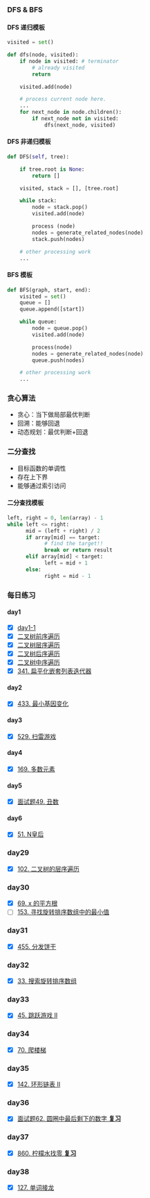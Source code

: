 ### DFS & BFS

#### DFS 递归模板

```python
visited = set() 

def dfs(node, visited):
    if node in visited: # terminator
    	# already visited 
    	return 

	visited.add(node) 

	# process current node here. 
	...
	for next_node in node.children(): 
		if next_node not in visited: 
			dfs(next_node, visited)
```
#### DFS 非递归模板

```python
def DFS(self, tree): 

	if tree.root is None: 
		return [] 

	visited, stack = [], [tree.root]

	while stack: 
		node = stack.pop() 
		visited.add(node)

		process (node) 
		nodes = generate_related_nodes(node) 
		stack.push(nodes) 

	# other processing work 
	...
```

#### BFS 模板

```python
def BFS(graph, start, end):
    visited = set()
	queue = [] 
	queue.append([start]) 

	while queue: 
		node = queue.pop() 
		visited.add(node)

		process(node) 
		nodes = generate_related_nodes(node) 
		queue.push(nodes)

	# other processing work 
	...
```
### 贪心算法
- 贪心：当下做局部最优判断
- 回溯：能够回退
- 动态规划：最优判断+回退
### 二分查找
- 目标函数的单调性	
- 存在上下界
- 能够通过索引访问
#### 二分查找模板
```python
left, right = 0, len(array) - 1 
while left <= right: 
	  mid = (left + right) / 2 
	  if array[mid] == target: 
		    # find the target!! 
		    break or return result 
	  elif array[mid] < target: 
		    left = mid + 1 
	  else: 
		    right = mid - 1
```
### 每日练习

#### day1

- [x] [day1-1](https://leetcode-cn.com/problems/climbing-stairs/)
- [x] [二叉树前序遍历](https://leetcode-cn.com/problems/binary-tree-preorder-traversal/)
- [x] [二叉树层序遍历](https://leetcode-cn.com/problems/binary-tree-level-order-traversal/)
- [x] [二叉树后序遍历](https://leetcode-cn.com/problems/binary-tree-postorder-traversal/)
- [x] [二叉树中序遍历](https://leetcode-cn.com/problems/binary-tree-inorder-traversal/)
- [x] [341. 扁平化嵌套列表迭代器](https://leetcode-cn.com/problems/flatten-nested-list-iterator/)

#### day2

- [x] [433. 最小基因变化](https://leetcode-cn.com/problems/minimum-genetic-mutation/)

#### day3
- [x] [529. 扫雷游戏](https://leetcode-cn.com/problems/minesweeper/description/)

#### day4
- [x] [169. 多数元素](https://leetcode-cn.com/problems/majority-element/description/)

#### day5
- [x] [面试题49. 丑数](https://leetcode-cn.com/problems/chou-shu-lcof/)

#### day6
- [x] [51. N皇后](https://leetcode-cn.com/problems/n-queens/)

### day29
- [x] [102. 二叉树的层序遍历](https://leetcode-cn.com/problems/binary-tree-level-order-traversal/#/description)

### day30
- [x] [69. x 的平方根](https://leetcode-cn.com/problems/sqrtx/)
- [ ] [153. 寻找旋转排序数组中的最小值](https://leetcode-cn.com/problems/find-minimum-in-rotated-sorted-array/)

### day31
- [x] [455. 分发饼干](https://leetcode-cn.com/problems/assign-cookies/description/)

### day32
- [x] [33. 搜索旋转排序数组](https://leetcode-cn.com/problems/search-in-rotated-sorted-array/)

### day33
- [x] [45. 跳跃游戏 II](https://leetcode-cn.com/problems/search-in-rotated-sorted-array/)
  
### day34
- [x] [70. 爬楼梯](https://leetcode-cn.com/problems/climbing-stairs/)
  
### day35
- [x] [142. 环形链表 II](https://leetcode.com/problems/linked-list-cycle-ii/)
  
### day36
- [x] [面试题62. 圆圈中最后剩下的数字 **复习**](https://leetcode-cn.com/problems/yuan-quan-zhong-zui-hou-sheng-xia-de-shu-zi-lcof/)

### day37
- [x] [860. 柠檬水找零 **复习**](https://leetcode-cn.com/problems/lemonade-change/description/)

### day38
- [x] [127. 单词接龙](https://leetcode-cn.com/problems/word-ladder/description/)